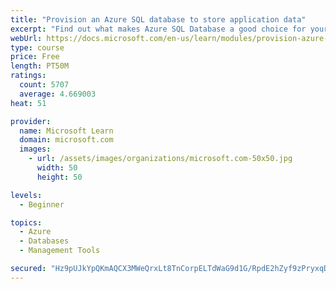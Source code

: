 ```yaml
---
title: "Provision an Azure SQL database to store application data"
excerpt: "Find out what makes Azure SQL Database a good choice for your relational database, how to create the database from the portal and connect with Azure Cloud Shell."
webUrl: https://docs.microsoft.com/en-us/learn/modules/provision-azure-sql-db/
type: course
price: Free
length: PT50M
ratings:
  count: 5707
  average: 4.669003
heat: 51

provider:
  name: Microsoft Learn
  domain: microsoft.com
  images:
    - url: /assets/images/organizations/microsoft.com-50x50.jpg
      width: 50
      height: 50

levels:
  - Beginner

topics:
  - Azure
  - Databases
  - Management Tools

secured: "Hz9pUJkYpQKmAQCX3MWeQrxLt8TnCorpELTdWaG9d1G/RpdE2hZyf9zPryxqDWSMYuwZe77W5g9j0Di8GnkqpHFTj+5RFeUWLxUmHZX0ffjZncZxJI4OMktN/ebC4Bn+gOQT13Je28V8zf6TWjnJL110qmLBGfkTeEtU7R1vClAvYMN5YoC54dTPe1raa3SeWxUHqIwdLhCX7Eq9EHFd7zPioCDkUlt0muhf82C5IU/LYNJyt6kB4y7dlPMO91e9I8WqzduF+sCKyegTosI2AsUMc52FjssTqN7tfM8HQlILGwCDRwpAVRadkhZc4/U/b+x1cYTT82M1bpwoMNv+C42EkVisF9q4K+GA8YfB0llsjeI0w87xDY8VyqGzSDlwWTOEaGI0x278MlgbXSuXKdcoTMlADqn7CXrKa8UXaTg=;O1cYxye3HbeoYdNclPQr8w=="
---
```


